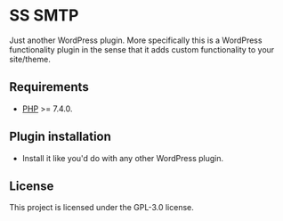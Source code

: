 # SS SMTP

Just another WordPress plugin. More specifically this is a WordPress functionality plugin in the sense that it adds
custom functionality to your site/theme.

## Requirements

* [PHP](https://secure.php.net/manual/en/install.php) >= 7.4.0.

## Plugin installation

* Install it like you'd do with any other WordPress plugin.

## License

This project is licensed under the GPL-3.0 license.